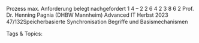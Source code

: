 Prozess max. Anforderung belegt nachgefordert
1 4 – 2
2 6 4 2
3 8 6 2
Prof. Dr. Henning Pagnia (DHBW Mannheim) Advanced IT Herbst 2023 47/132Speicherbasierte Synchronisation Begriﬀe und Basismechanismen

   Tags & Topics:
   
